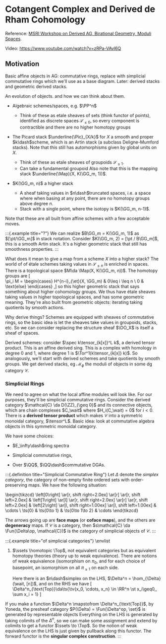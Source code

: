 # Cotangent Complex and Derived de Rham Cohomology

Reference: [MSRI Workshop on Derived AG, Birational Geometry, Moduli Spaces](https://www.msri.org/workshops/862/schedules/25958).

Video: <https://www.youtube.com/watch?v=zRPa-VAvl6Q>

## Motivation

Basic affine objects in AG: commutative rings, replace with simplicial commutative rings which we'll use as a base diagram.
Later: derived stacks and geometric derived stacks.

An evolution of objects. and how we can think about them.

- Algebraic schemes/spaces, e.g. $\PP^n$
  - Think of these as etale sheaves of sets (think functor of points), identified as discrete spaces $\mathcal{S}_{\leq 0}$, so every component is contractible and there are no higher homotopy groups


- The Picard stack $\underline{\Pic}_{X/k}$ for $X$ a smooth and proper $k\dash$scheme, which is an Artin stack (a subclass Deligne-Mumford stacks).
  Note that this still has automorphisms given by global units on $X$.
  - Think of these as etale sheaves of groupoids $\mathcal{S}_{\leq 1}$.
  - Can take a fundamental groupoid
    Also note that this is the mapping stack $\underline{\Map}(X, K(\GG_m, 1))$.

- $K(\GG_m, n)$ a higher stack
  - A sheaf taking values in $n\dash$truncated spaces, i.e. a space where when basing at any point, there are no homotopy groups above degree $n$.
  - Stack with a single point, where the isotopy is $K(\GG_m, n-1)$.

Note that these are all built from affine schemes with a few acceptable moves.

:::{.example title="?"}
We can realize $B\GG_m = K(\GG_m, 1)$ as $[\pt/\GG_m]$ in stack notation.
Consider $K(\GG_m, 2) = [\pt / B\GG_m]$, this is a smooth Artin stack.
It's a higher geometric stack that still has smoothness properties.
:::

What does it mean to give a map from a scheme $X$ into a higher stack?
The world of of étale schemes taking values in $\mathcal{S}_{\leq n}$ is enriched in spaces.
There is a topological space $M\da \Map(X, K(\GG_m, n))$.
The homotopy groups are 
\[  
\pi_i M = 
\begin{cases}
H^{n-i}_{\et}(X, \GG_m) & 0\leq i \leq n \\
0 & \text{else}
\end{cases}
,\]
so this higher geometric stack that says something about higher cohomology groups.
We thus have étale sheaves taking values in higher topological spaces, and has some geometric meaning.
They're also built from geometric objects: iterating taking quotients by smooth actions.

Why derive things?
Schemes are equipped with sheaves of commutative rings, so the basic idea is let the sheaves take values in groupoids, stacks, etc.
So we can consider replacing the structure sheaf $\OO_X$ is itself a sheaf of spaces.

Derived schemes: consider $\spec k\tensor_{k[x]}^L k$, a derived tensor product.
This is an affine derived sing.
This is a complex with homology in degree 0 and 1, where degree 1 is $\Tor^1(k\tensor_{k[x]} k)$.
So analogously, we'll start with derived schemes and take quotients by smooth groups.
We get derived stacks, eg $\mathcal{M}_\phi$ the moduli of objects in some dg category $\mathcal{C}$.

### Simplicial Rings

We need to agree on what the local affine modules will look like. 
For our purposes, they'll be simplicial commutative rings.
Consider the derived category $\mathcal{C} \da D(\ZZ)_{\geq 0}$ and its connective objects, which are chain complexes $C_\wait$ where $H_i(C_\wait) = 0$ for $i<0$.
There is a **derived tensor product** which makes $\mathcal{C}$ into a symmetric monoidal category, $\tensor^L$.
Basic idea: look at commutative algebra objects in this symmetric monoidal category.

We have some choices:

- $E_\infty\dash$ring spectra

- Simplicial commutative rings,

- Over $\QQ$, $\QQ\dash$commutative DGAs.

:::{.definition title="Simplicial Commutative Ring"}
Let $\Delta$ denote the *simplex category*, the category of non-empty finite ordered sets with order-preserving maps.
We have the following situation:

\begin{tikzcd}
\left[0\right]
  \ar[r, shift right=2.0ex] \ar[r] \ar[r, shift left=2.0ex] 
& \left[1\right] 
  \ar[l]
  \ar[r, shift right=2.0ex] \ar[r] \ar[r, shift left=2.0ex] 
& \left[2\right]
  \ar[l, shift right=1.00ex]
  \ar[l, shift left=1.00ex]
& \cdots
\\
\ts{0}
& \ts{0\to 1} 
& \ts{0\to 1\to 2} 
& \cdots
\end{tikzcd}

The arrows going up are **face maps** (or **coface maps**), and the others are **degeneracy** maps.
If $\mathcal{C}$ is a category, then $s\mathcal{C} \da \Fun(\Delta\op, \mathcal{C})$ is the category of simplicial objects of $\mathcal{C}$.
:::

:::{.example title="of simplicial categories"}
\envlist

1. $\ssets \homotopic \Top$, not equivalent categories but as equivalent homotopy theories (theory up to weak equivalence).
  There are notions of weak equivalence (isomorphism on $\pi_0$, and for each choice of basepoint, an isomorphism on all $\pi_{\geq 1}$ on each side.

    Here there is an $n\dash$simplex on the LHS, $\Delta^n = \hom_{\Delta}(\wait, [n])$, and on the RHS we have 
\[
\Delta^n_{\text{Top}}\da\ts{\tv{x_0, \cdots, x_n} \in \RR^n \st x_i\geq0,\, \sum x_i = 1}
\]

  If you make a function $\Delta^n \mapstofrom \Delta^n_{\text{Top}}$, by Yoneda, the presheaf category $P(\Delta) = \Fun(\Delta^op, \set)$ is generated by representable objects 
  Everything on the LHS is generated by taking colimits of the $\Delta^n$, so we can make some assignment and extend by colimits to get a functor $\ssets \to \Top$.
  So the notion of weak equivalence on the LHS is just given by pullback along this functor.
  The forward functor is the **singular complex construction**.
:::

